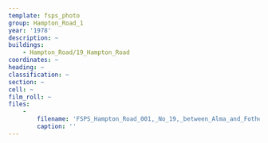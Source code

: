 ```yaml
---
template: fsps_photo
group: Hampton_Road_1
year: '1978'
description: ~
buildings:
    - Hampton_Road/19_Hampton_Road
coordinates: ~
heading: ~
classification: ~
section: ~
cell: ~
film_roll: ~
files:
    -
        filename: 'FSPS_Hampton_Road_001,_No_19,_between_Alma_and_Fothergill,_9-4-C,_1978.png'
        caption: ''
---
```

